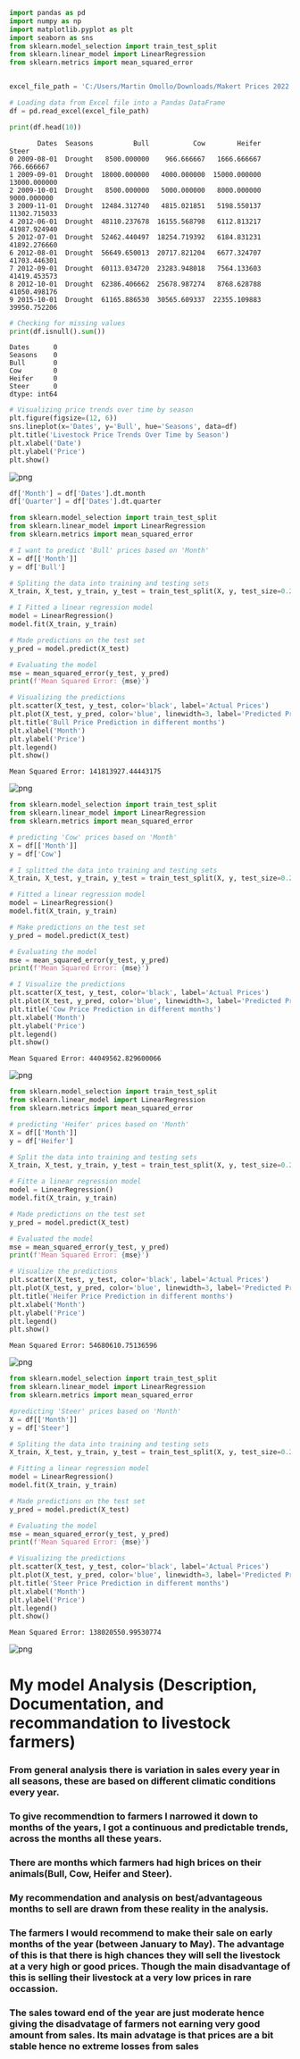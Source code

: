 ```python
import pandas as pd
import numpy as np
import matplotlib.pyplot as plt
import seaborn as sns
from sklearn.model_selection import train_test_split
from sklearn.linear_model import LinearRegression
from sklearn.metrics import mean_squared_error
```


```python

excel_file_path = 'C:/Users/Martin Omollo/Downloads/Makert Prices 2022.xlsx'

# Loading data from Excel file into a Pandas DataFrame
df = pd.read_excel(excel_file_path)

```


```python
print(df.head(10))
```

           Dates  Seasons          Bull           Cow        Heifer         Steer
    0 2009-08-01  Drought   8500.000000    966.666667   1666.666667    766.666667
    1 2009-09-01  Drought  18000.000000   4000.000000  15000.000000  13000.000000
    2 2009-10-01  Drought   8500.000000   5000.000000   8000.000000   9000.000000
    3 2009-11-01  Drought  12484.312740   4815.021851   5198.550137  11302.715033
    4 2012-06-01  Drought  48110.237678  16155.568798   6112.813217  41987.924940
    5 2012-07-01  Drought  52462.440497  18254.719392   6184.831231  41892.276660
    6 2012-08-01  Drought  56649.650013  20717.821204   6677.324707  41703.446301
    7 2012-09-01  Drought  60113.034720  23283.948018   7564.133603  41419.453573
    8 2012-10-01  Drought  62386.406662  25678.987274   8768.628788  41050.498176
    9 2015-10-01  Drought  61165.886530  30565.609337  22355.109883  39950.752206
    


```python
# Checking for missing values
print(df.isnull().sum())
```

    Dates      0
    Seasons    0
    Bull       0
    Cow        0
    Heifer     0
    Steer      0
    dtype: int64
    


```python
# Visualizing price trends over time by season
plt.figure(figsize=(12, 6))
sns.lineplot(x='Dates', y='Bull', hue='Seasons', data=df)
plt.title('Livestock Price Trends Over Time by Season')
plt.xlabel('Date')
plt.ylabel('Price')
plt.show()
```


    
![png](output_4_0.png)
    



```python
df['Month'] = df['Dates'].dt.month
df['Quarter'] = df['Dates'].dt.quarter

```


```python
from sklearn.model_selection import train_test_split
from sklearn.linear_model import LinearRegression
from sklearn.metrics import mean_squared_error

# I want to predict 'Bull' prices based on 'Month'
X = df[['Month']]
y = df['Bull']

# Spliting the data into training and testing sets
X_train, X_test, y_train, y_test = train_test_split(X, y, test_size=0.2, random_state=42)

# I Fitted a linear regression model
model = LinearRegression()
model.fit(X_train, y_train)

# Made predictions on the test set
y_pred = model.predict(X_test)

# Evaluating the model
mse = mean_squared_error(y_test, y_pred)
print(f'Mean Squared Error: {mse}')

# Visualizing the predictions
plt.scatter(X_test, y_test, color='black', label='Actual Prices')
plt.plot(X_test, y_pred, color='blue', linewidth=3, label='Predicted Prices')
plt.title('Bull Price Prediction in different months')
plt.xlabel('Month')
plt.ylabel('Price')
plt.legend()
plt.show()

```

    Mean Squared Error: 141813927.44443175
    


    
![png](output_6_1.png)
    



```python
from sklearn.model_selection import train_test_split
from sklearn.linear_model import LinearRegression
from sklearn.metrics import mean_squared_error

# predicting 'Cow' prices based on 'Month'
X = df[['Month']]
y = df['Cow']

# I splitted the data into training and testing sets
X_train, X_test, y_train, y_test = train_test_split(X, y, test_size=0.2, random_state=42)

# Fitted a linear regression model
model = LinearRegression()
model.fit(X_train, y_train)

# Make predictions on the test set
y_pred = model.predict(X_test)

# Evaluating the model
mse = mean_squared_error(y_test, y_pred)
print(f'Mean Squared Error: {mse}')

# I Visualize the predictions
plt.scatter(X_test, y_test, color='black', label='Actual Prices')
plt.plot(X_test, y_pred, color='blue', linewidth=3, label='Predicted Prices')
plt.title('Cow Price Prediction in different months')
plt.xlabel('Month')
plt.ylabel('Price')
plt.legend()
plt.show()

```

    Mean Squared Error: 44049562.829600066
    


    
![png](output_7_1.png)
    



```python
from sklearn.model_selection import train_test_split
from sklearn.linear_model import LinearRegression
from sklearn.metrics import mean_squared_error

# predicting 'Heifer' prices based on 'Month'
X = df[['Month']]
y = df['Heifer']

# Split the data into training and testing sets
X_train, X_test, y_train, y_test = train_test_split(X, y, test_size=0.2, random_state=42)

# Fitte a linear regression model
model = LinearRegression()
model.fit(X_train, y_train)

# Made predictions on the test set
y_pred = model.predict(X_test)

# Evaluated the model
mse = mean_squared_error(y_test, y_pred)
print(f'Mean Squared Error: {mse}')

# Visualize the predictions
plt.scatter(X_test, y_test, color='black', label='Actual Prices')
plt.plot(X_test, y_pred, color='blue', linewidth=3, label='Predicted Prices')
plt.title('Heifer Price Prediction in different months')
plt.xlabel('Month')
plt.ylabel('Price')
plt.legend()
plt.show()
```

    Mean Squared Error: 54680610.75136596
    


    
![png](output_8_1.png)
    



```python
from sklearn.model_selection import train_test_split
from sklearn.linear_model import LinearRegression
from sklearn.metrics import mean_squared_error

#predicting 'Steer' prices based on 'Month'
X = df[['Month']]
y = df['Steer']

# Spliting the data into training and testing sets
X_train, X_test, y_train, y_test = train_test_split(X, y, test_size=0.2, random_state=42)

# Fitting a linear regression model
model = LinearRegression()
model.fit(X_train, y_train)

# Made predictions on the test set
y_pred = model.predict(X_test)

# Evaluating the model
mse = mean_squared_error(y_test, y_pred)
print(f'Mean Squared Error: {mse}')

# Visualizing the predictions
plt.scatter(X_test, y_test, color='black', label='Actual Prices')
plt.plot(X_test, y_pred, color='blue', linewidth=3, label='Predicted Prices')
plt.title('Steer Price Prediction in different months')
plt.xlabel('Month')
plt.ylabel('Price')
plt.legend()
plt.show()
```

    Mean Squared Error: 138020550.99530774
    


    
![png](output_9_1.png)
    


# My model Analysis (Description, Documentation, and recommandation to livestock farmers)

### From general analysis there is variation in sales every year in all seasons, these are based on different climatic conditions every year.
### To give recommendtion to farmers I narrowed it down to months of the years, I got a continuous and predictable trends, across the months all these years.
### There are months which farmers had high brices on their animals(Bull, Cow, Heifer and Steer).
### My recommendation and analysis on best/advantageous months to sell are drawn from these reality in the analysis.


### The farmers I would recommend to make their sale on early months of the year (between January to May). The advantage of this is that there is high chances they will sell the livestock at a very high or good prices. Though  the main disadvantage of this is selling their livestock at a very low prices in rare occassion.

### The sales toward end of the year are just moderate hence giving the disadvatage of farmers not earning very good amount from sales. Its main advatage is that prices are a bit stable hence no extreme losses from sales




```python

```
